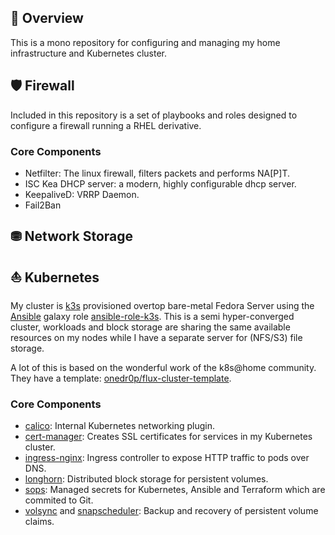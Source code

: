 ## 📖 Overview

This is a mono repository for configuring and managing my home infrastructure and Kubernetes cluster.

## 🛡️ Firewall

Included in this repository is a set of playbooks and roles designed to configure a firewall running a RHEL derivative.

### Core Components

- Netfilter: The linux firewall, filters packets and performs NA[P]T.
- ISC Kea DHCP server: a modern, highly configurable dhcp server.
- KeepaliveD: VRRP Daemon.
- Fail2Ban

## ⛃ Network Storage

## ⛵ Kubernetes

My cluster is [k3s](https://k3s.io/) provisioned overtop bare-metal Fedora Server using the [Ansible](https://www.ansible.com/) galaxy role [ansible-role-k3s](https://github.com/PyratLabs/ansible-role-k3s). This is a semi hyper-converged cluster, workloads and block storage are sharing the same available resources on my nodes while I have a separate server for (NFS/S3) file storage.

A lot of this is based on the wonderful work of the k8s@home community.
They have a template: [onedr0p/flux-cluster-template](https://github.com/onedr0p/flux-cluster-template).

### Core Components

- [calico](https://github.com/projectcalico/calico): Internal Kubernetes networking plugin.
- [cert-manager](https://cert-manager.io/docs/): Creates SSL certificates for services in my Kubernetes cluster.
- [ingress-nginx](https://github.com/kubernetes/ingress-nginx/): Ingress controller to expose HTTP traffic to pods over DNS.
- [longhorn](https://longhorn.io/docs/): Distributed block storage for persistent volumes.
- [sops](https://toolkit.fluxcd.io/guides/mozilla-sops/): Managed secrets for Kubernetes, Ansible and Terraform which are commited to Git.
- [volsync](https://github.com/backube/volsync) and [snapscheduler](https://github.com/backube/snapscheduler): Backup and recovery of persistent volume claims.

